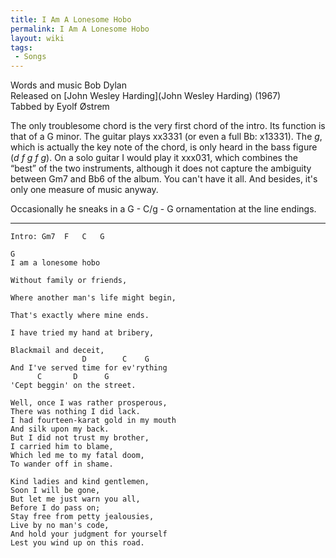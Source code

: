 ```yaml
---
title: I Am A Lonesome Hobo
permalink: I Am A Lonesome Hobo
layout: wiki
tags:
 - Songs
---
```


Words and music Bob Dylan  
Released on [John Wesley Harding](John Wesley Harding)
(1967)  
Tabbed by Eyolf Østrem

The only troublesome chord is the very first chord of the intro. Its
function is that of a G minor. The guitar plays xx3331 (or even a full
Bb: x13331). The *g*, which is actually the key note of the chord, is
only heard in the bass figure (*d f g f g*). On a solo guitar I would
play it xxx031, which combines the “best” of the two instruments,
although it does not capture the ambiguity between Gm7 and Bb6 of the
album. You can't have it all. And besides, it's only one measure of
music anyway.

Occasionally he sneaks in a G - C/g - G ornamentation at the line
endings.

* * * * *

    Intro: Gm7  F   C   G

    G
    I am a lonesome hobo

    Without family or friends,

    Where another man's life might begin,

    That's exactly where mine ends.

    I have tried my hand at bribery,

    Blackmail and deceit,
                    D        C    G
    And I've served time for ev'rything
          C       D      G
    'Cept beggin' on the street.

    Well, once I was rather prosperous,
    There was nothing I did lack.
    I had fourteen-karat gold in my mouth
    And silk upon my back.
    But I did not trust my brother,
    I carried him to blame,
    Which led me to my fatal doom,
    To wander off in shame.

    Kind ladies and kind gentlemen,
    Soon I will be gone,
    But let me just warn you all,
    Before I do pass on;
    Stay free from petty jealousies,
    Live by no man's code,
    And hold your judgment for yourself
    Lest you wind up on this road.
